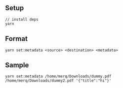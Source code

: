 ## Setup
```
// install deps
yarn
```
## Format
```
yarn set:metadata <source> <destination> <metadata>
```
## Sample
```
yarn set:metadata /home/merq/Downloads/dummy.pdf /home/merq/Downloads/dummy2.pdf '{"title":"hi"}'
```
